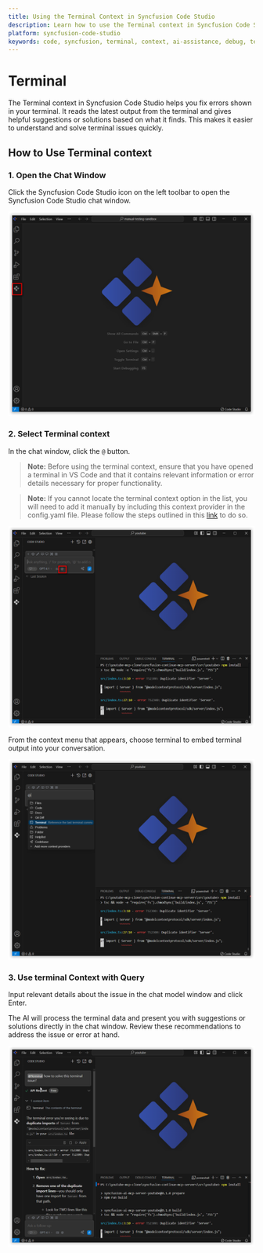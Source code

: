 ```yaml
---
title: Using the Terminal Context in Syncfusion Code Studio
description: Learn how to use the Terminal context in Syncfusion Code Studio to debug and resolve terminal errors efficiently with AI-powered suggestions.
platform: syncfusion-code-studio
keywords: code, syncfusion, terminal, context, ai-assistance, debug, terminal-errors, developer-tools
---
```


# Terminal

The Terminal context in Syncfusion Code Studio helps you fix errors shown in your terminal. It reads the latest output from the terminal and gives helpful suggestions or solutions based on what it finds. This makes it easier to understand and solve terminal issues quickly.



## How to Use Terminal context

### 1. Open the Chat Window

Click the Syncfusion Code Studio icon on the left toolbar to open the Syncfusion Code Studio chat window.

<img src="../feature-images/open-chat.png" alt="open chat" />


### 2. Select Terminal context

In the chat window, click the `@` button.

> **Note:** Before using the terminal context, ensure that you have opened a terminal in VS Code and that it contains relevant information or error details necessary for proper functionality.

> **Note:** If you cannot locate the terminal context option in the list, you will need to add it manually by including this context provider in the config.yaml file. Please follow the steps outlined in this [link](/code-studio/features/context-providers/add-more-contextproviders/How-to-configure-more-contextproviders) to do so.

<img src="../feature-images/terminal-clickcontext.png" alt="Click context menu" />

From the context menu that appears, choose terminal to embed terminal output into your conversation.



<img src="../feature-images/terminal-opencontext.png" alt="open context menu" />



### 3. Use terminal Context with Query

Input relevant details about the issue in the chat model window and click Enter.

The AI will process the terminal data and present you with suggestions or solutions directly in the chat window. Review these recommendations to address the issue or error at hand.

<img src="../feature-images/terminal-output.png" alt="terminal response"  />